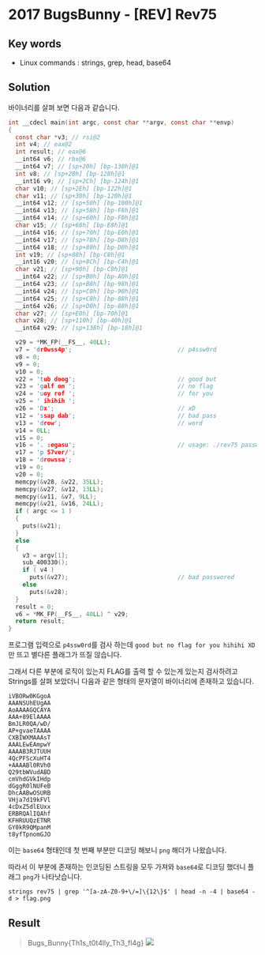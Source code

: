 # 2017 BugsBunny - [REV] Rev75

## Key words

- Linux commands : strings, grep, head, base64

## Solution

바이너리를 살펴 보면 다음과 같습니다.

```c
int __cdecl main(int argc, const char **argv, const char **envp)
{
  const char *v3; // rsi@2
  int v4; // eax@2
  int result; // eax@6
  __int64 v6; // rbx@6
  __int64 v7; // [sp+20h] [bp-130h]@1
  int v8; // [sp+28h] [bp-128h]@1
  __int16 v9; // [sp+2Ch] [bp-124h]@1
  char v10; // [sp+2Eh] [bp-122h]@1
  char v11; // [sp+30h] [bp-120h]@1
  __int64 v12; // [sp+50h] [bp-100h]@1
  __int64 v13; // [sp+58h] [bp-F8h]@1
  __int64 v14; // [sp+60h] [bp-F0h]@1
  char v15; // [sp+68h] [bp-E8h]@1
  __int64 v16; // [sp+70h] [bp-E0h]@1
  __int64 v17; // [sp+78h] [bp-D8h]@1
  __int64 v18; // [sp+80h] [bp-D0h]@1
  int v19; // [sp+88h] [bp-C8h]@1
  __int16 v20; // [sp+8Ch] [bp-C4h]@1
  char v21; // [sp+90h] [bp-C0h]@1
  __int64 v22; // [sp+B0h] [bp-A0h]@1
  __int64 v23; // [sp+B8h] [bp-98h]@1
  __int64 v24; // [sp+C0h] [bp-90h]@1
  __int64 v25; // [sp+C8h] [bp-88h]@1
  __int64 v26; // [sp+D0h] [bp-80h]@1
  char v27; // [sp+E0h] [bp-70h]@1
  char v28; // [sp+110h] [bp-40h]@1
  __int64 v29; // [sp+138h] [bp-18h]@1

  v29 = *MK_FP(__FS__, 40LL);
  v7 = 'dr0wss4p';                              // p4ssw0rd
  v8 = 0;
  v9 = 0;
  v10 = 0;
  v22 = 'tub doog';                             // good but
  v23 = 'galf on ';                             // no flag
  v24 = 'uoy rof ';                             // for you
  v25 = ' ihihih ';
  v26 = 'Dx';                                   // xD
  v12 = 'ssap dab';                             // bad pass
  v13 = 'drow';                                 // word
  v14 = 0LL;
  v15 = 0;
  v16 = '. :egasu';                             // usage: ./rev75 password
  v17 = 'p 57ver/';
  v18 = 'drowssa';
  v19 = 0;
  v20 = 0;
  memcpy(&v28, &v22, 35LL);
  memcpy(&v27, &v12, 13LL);
  memcpy(&v11, &v7, 9LL);
  memcpy(&v21, &v16, 24LL);
  if ( argc <= 1 )
  {
    puts(&v21);
  }
  else
  {
    v3 = argv[1];
    sub_400330();
    if ( v4 )
      puts(&v27);                               // bad passwored
    else
      puts(&v28);
  }
  result = 0;
  v6 = *MK_FP(__FS__, 40LL) ^ v29;
  return result;
}
```

프로그램 입력으로 `p4ssw0rd`를 검사 하는데 `good but no flag for you hihihi XD` 만 뜨고 별다른 플래그가 뜨질 않습니다. 

그래서 다른 부분에 로직이 있는지 FLAG를 출력 할 수 있는게 있는지 검사하려고 Strings를 살펴 보았더니 다음과 같은 형태의 문자열이 바이너리에 존재하고 있습니다.

```
iVBORw0KGgoA
AAANSUhEUgAA
AoAAAAGQCAYA
AAA+89ElAAAA
BmJLR0QA/wD/
AP+gvaeTAAAA
CXBIWXMAAAsT
AAALEwEAmpwY
AAAAB3RJTUUH
4QcPFScXuHT4
+AAAABl0RVh0
Q29tbWVudABD
cmVhdGVkIHdp
dGggR0lNUFeB
DhcAABwOSURB
VHja7d19kFVl
4cDxZ5dlEUxx
ERBRQAlIQAhf
KFHRUUQzETNR
GY0kR9QMpanM
t8yfTpnomGJO
```

이는 `base64` 형태인데 첫 번째 부분만 디코딩 해보니 `png` 해더가 나왔습니다. 

따라서 이 부분에 존재하는 인코딩된 스트링을 모두 가져와 `base64`로 디코딩 했더니 플래그 `png`가 나타낫습니다.

```
strings rev75 | grep '^[a-zA-Z0-9+\/=]\{12\}$' | head -n -4 | base64 -d > flag.png
```

## Result

> Bugs_Bunny{Th1s_t0t4lly_Th3_fl4g}
![](./flag.png)